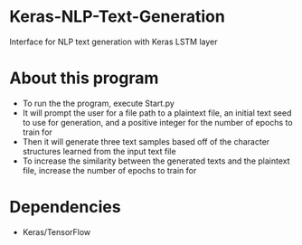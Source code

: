 # Keras-NLP-Text-Generation
Interface for NLP text generation with Keras LSTM layer

# About this program
- To run the the program, execute Start.py
- It will prompt the user for a file path to a plaintext file, an initial text seed to use for generation, and a positive integer for the number of epochs to train for
- Then it will generate three text samples based off of the character structures learned from the input text file
- To increase the similarity between the generated texts and the plaintext file, increase the number of epochs to train for

# Dependencies
- Keras/TensorFlow
